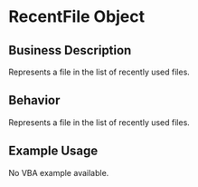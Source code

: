# RecentFile Object

## Business Description
Represents a file in the list of recently used files.

## Behavior
Represents a file in the list of recently used files.

## Example Usage
No VBA example available.